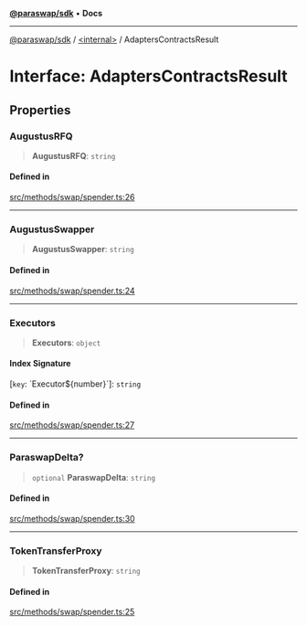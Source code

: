 [**@paraswap/sdk**](../../README.md) • **Docs**

***

[@paraswap/sdk](../../globals.md) / [\<internal\>](../README.md) / AdaptersContractsResult

# Interface: AdaptersContractsResult

## Properties

### AugustusRFQ

> **AugustusRFQ**: `string`

#### Defined in

[src/methods/swap/spender.ts:26](https://github.com/paraswap/paraswap-sdk/blob/master/src/methods/swap/spender.ts#L26)

***

### AugustusSwapper

> **AugustusSwapper**: `string`

#### Defined in

[src/methods/swap/spender.ts:24](https://github.com/paraswap/paraswap-sdk/blob/master/src/methods/swap/spender.ts#L24)

***

### Executors

> **Executors**: `object`

#### Index Signature

 \[`key`: \`Executor$\{number\}\`\]: `string`

#### Defined in

[src/methods/swap/spender.ts:27](https://github.com/paraswap/paraswap-sdk/blob/master/src/methods/swap/spender.ts#L27)

***

### ParaswapDelta?

> `optional` **ParaswapDelta**: `string`

#### Defined in

[src/methods/swap/spender.ts:30](https://github.com/paraswap/paraswap-sdk/blob/master/src/methods/swap/spender.ts#L30)

***

### TokenTransferProxy

> **TokenTransferProxy**: `string`

#### Defined in

[src/methods/swap/spender.ts:25](https://github.com/paraswap/paraswap-sdk/blob/master/src/methods/swap/spender.ts#L25)
